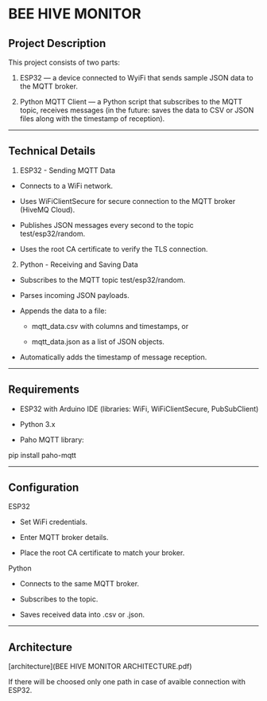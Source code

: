 ﻿# BEE HIVE MONITOR

## Project Description
This project consists of two parts:

1. ESP32 — a device connected to WyiFi that sends sample JSON data to the MQTT broker.

2. Python MQTT Client — a Python script that subscribes to the MQTT topic, receives messages (in the future: saves the data to CSV or JSON files along with the timestamp of reception).

----------------------------------------------------

## Technical Details
1. ESP32 - Sending MQTT Data
- Connects to a WiFi network.

- Uses WiFiClientSecure for secure connection to the MQTT broker (HiveMQ Cloud).

- Publishes JSON messages every second to the topic test/esp32/random.

- Uses the root CA certificate to verify the TLS connection.

2. Python - Receiving and Saving Data
- Subscribes to the MQTT topic test/esp32/random.

- Parses incoming JSON payloads.
 
- Appends the data to a file:

   - mqtt_data.csv with columns and timestamps, or

   - mqtt_data.json as a list of JSON objects.

- Automatically adds the timestamp of message reception.
  
----------------------------------------------------

## Requirements
- ESP32 with Arduino IDE (libraries: WiFi, WiFiClientSecure, PubSubClient)

- Python 3.x

- Paho MQTT library:
  
pip install paho-mqtt

----------------------------------------------------

## Configuration
ESP32
- Set WiFi credentials.

- Enter MQTT broker details.

- Place the root CA certificate to match your broker.

Python
- Connects to the same MQTT broker.

- Subscribes to the topic.

- Saves received data into .csv or .json.

----------------------------------------------------

## Architecture
[architecture](BEE HIVE MONITOR ARCHITECTURE.pdf)

If there will be choosed only one path in case of avaible connection with ESP32. 

